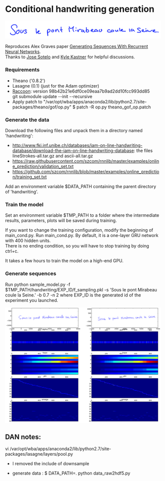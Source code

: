 # Conditional handwriting generation

![img](https://raw.githubusercontent.com/adbrebs/handwriting/master/sous_le_pont_Mirabeau.png?token=AGnjokequVSx2LtbQW_UcGMmqoNg9kzHks5XGAtMwA%3D%3D "Guillaume Apollinaire")

Reproduces Alex Graves paper [Generating Sequences With Recurrent Neural Networks](http://arxiv.org/abs/1308.0850).  
Thanks to [Jose Sotelo](https://github.com/sotelo/) and [Kyle Kastner](https://github.com/kastnerkyle) for helpful discussions.

### Requirements

- Theano ('0.8.2')
- Lasagne (0.1) (just for the Adam optimizer)
- [Raccoon](https://github.com/adbrebs/raccoon): version 98b42b21e6df0ce09eaa7b9ad2dd10fcc993dd85  
    git submodule update --init --recursive  
- Apply patch to "/var/opt/wba/apps/anaconda2/lib/python2.7/site-packages/theano/gof/op.py"
$ patch -R op.py theano_gof_op.patch

### Generate the data
Download the following files and unpack them in a directory named 'handwriting':

- http://www.fki.inf.unibe.ch/databases/iam-on-line-handwriting-database/download-the-iam-on-line-handwriting-database: the files lineStrokes-all.tar.gz and ascii-all.tar.gz
- https://raw.githubusercontent.com/szcom/rnnlib/master/examples/online_prediction/validation_set.txt
- https://github.com/szcom/rnnlib/blob/master/examples/online_prediction/training_set.txt

Add an environment variable $DATA_PATH containing the parent directory of 'handwriting'.

### Train the model
Set an environment variable $TMP_PATH to a folder where the intermediate results, parameters, plots will be saved during training.

If you want to change the training configuration, modify the beginning of main_cond.py.
Run main_cond.py. By default, it is a one-layer GRU network with 400 hidden units.  
There is no ending condition, so you will have to stop training by doing ctrl+c.

It takes a few hours to train the model on a high-end GPU.

### Generate sequences
Run
python sample_model.py -f $TMP_PATH/handwriting/EXP_ID/f_sampling.pkl -s 'Sous le pont Mirabeau coule la Seine.' -b 0.7 -n 2
where EXP_ID is the generated id of the experiment you launched.

![img](https://raw.githubusercontent.com/adbrebs/handwriting/master/sous_le_pont_Mirabeau_2.png "Guillaume Apollinaire")


## DAN notes:
vi /var/opt/wba/apps/anaconda2/lib/python2.7/site-packages/lasagne/layers/pool.py
- I removed the include of downsample

- generate data : $ DATA_PATH=. python data_raw2hdf5.py  


